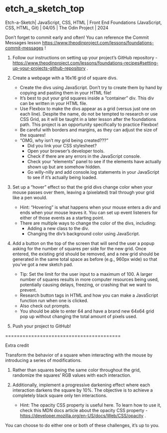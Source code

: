 # etch_a_sketch_top
Etch-a-Sketch| JavaScript, CSS, HTML | Front End Foundations (JavaScript, CSS, HTML, Git) | 04/05 | The Odin Project | 2024

Don’t forget to commit early and often! You can reference the Commit Messages lesson https://www.theodinproject.com/lessons/foundations-commit-messages !

1. Follow our instructions on setting up your project’s GitHub repository - https://www.theodinproject.com/lessons/foundations-recipes#setting-up-your-projects-github-repository .

2. Create a webpage with a 16x16 grid of square divs.
	- Create the divs using JavaScript. Don’t try to create them by hand by copying and pasting them in your HTML file!
	- It’s best to put your grid squares inside a “container” div. This div can be written in your HTML file.
	- Use Flexbox to make the divs appear as a grid (versus just one on each line). Despite the name, do not be tempted to research or use CSS Grid, as it will be taught in a later lesson after the foundations path. This project is an opportunity specifically to practice Flexbox!
	- Be careful with borders and margins, as they can adjust the size of the squares!
	- “OMG, why isn’t my grid being created???”
		- Did you link your CSS stylesheet?
		- Open your browser’s developer tools.
		- Check if there are any errors in the JavaScript console.
		- Check your “elements” panel to see if the elements have actually shown up but are somehow hidden.
		- Go willy-nilly and add console.log statements in your JavaScript to see if it’s actually being loaded.

3. Set up a “hover” effect so that the grid divs change color when your mouse passes over them, leaving a (pixelated) trail through your grid like a pen would.
	- Hint: “Hovering” is what happens when your mouse enters a div and ends when your mouse leaves it. You can set up event listeners for either of those events as a starting point.
	- There are multiple ways to change the color of the divs, including:
		- Adding a new class to the div.
		- Changing the div’s background color using JavaScript.

4. Add a button on the top of the screen that will send the user a popup asking for the number of squares per side for the new grid. Once entered, the existing grid should be removed, and a new grid should be generated in the same total space as before (e.g., 960px wide) so that you’ve got a new sketch pad.
	- Tip: Set the limit for the user input to a maximum of 100. A larger number of squares results in more computer resources being used, potentially causing delays, freezing, or crashing that we want to prevent.
	- Research button tags in HTML and how you can make a JavaScript function run when one is clicked.
	- Also check out prompts.
	- You should be able to enter 64 and have a brand new 64x64 grid pop up without changing the total amount of pixels used.

5. Push your project to GitHub!

========================================

Extra credit

Transform the behavior of a square when interacting with the mouse by introducing a series of modifications.

1. Rather than squares being the same color throughout the grid, randomize the squares’ RGB values with each interaction.

2. Additionally, implement a progressive darkening effect where each interaction darkens the square by 10%. The objective is to achieve a completely black square only ten interactions.
	- Hint: The opacity CSS property is useful here. To learn how to use it, check this MDN docs article about the opacity CSS property - https://developer.mozilla.org/en-US/docs/Web/CSS/opacity .

You can choose to do either one or both of these challenges, it’s up to you.
